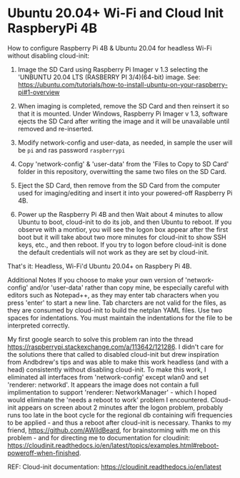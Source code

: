 # Ubuntu 20.04+ Wi-Fi and Cloud Init RaspberyPi 4B
How to configure Raspberry Pi 4B & Ubuntu 20.04 for headless Wi-Fi without disabling cloud-init:
 
1. Image the SD Card using Raspberry Pi Imager v 1.3 selecting the 'UNBUNTU 20.04 LTS (RASBERRY PI 3/4)(64-bit) image. See: https://ubuntu.com/tutorials/how-to-install-ubuntu-on-your-raspberry-pi#1-overview

2. When imaging is completed, remove the SD Card and then reinsert it so that it is mounted. Under Windows, Raspberry Pi Imager v 1.3, software ejects the SD Card after writing the image and it will be unavailable until removed and re-inserted.

3. Modify network-config and user-data, as needed, in sample the user will be `pi` and ras password `raspberrypi`

4. Copy 'network-config' & 'user-data' from the 'Files to Copy to SD Card' folder in this repository, overwitting the same two files on the SD Card.

5. Eject the SD Card, then remove from the SD Card from the computer used for imaging/editing and insert it into your powered-off Raspberry Pi 4B.

6. Power up the Raspberry Pi 4B and then Wait about 4 minutes to allow Ubuntu to boot, cloud-init to do its job, and then Ubuntu to reboot. If you observe with a montior, you will see the logon box appear after the first boot but it will take about two more minutes for cloud-init to show SSH keys, etc., and then reboot. If you try to logon before cloud-init is done the default credentials will not work as they are set by cloud-init.

That's it: Headless, Wi-Fi'd Ubuntu 20.04+ on Raspbery Pi 4B.

Additional Notes
If you choose to make your own version of 'network-config' and/or 'user-data' rather than copy mine, be especially careful with editors such as Notepad++, as they may enter tab characters when you press 'enter' to start a new line. Tab charcters are not valid for the files, as they are consumed by cloud-init to build the netplan YAML files. Use two spaces for indentations. You must maintain the indentations for the file to be interpreted correctly.

My first google search to solve this problem ran into the thread https://raspberrypi.stackexchange.com/a/113642/121286. I didn't care for the solutions there that called to disabled cloud-init but drew inspiration from Andbdrew's tips and was able to make this work headless (and with a head) consistently without disabling cloud-init. To make this work, I eliminated all interfaces from 'network-config' except wlan0 and set 'renderer: networkd'. It appears the image does not contain a full implimentation to support 'renderer: NetworkManager' - which I hoped would eliminate the 'needs a reboot to work' problem I encountered. Cloud-init appears on screen about 2 minutes after the logon problem, probably runs too late in the boot cycle for the regional db containing wifi frequencies to be applied - and thus a reboot after cloud-init is necessary. Thanks to my friend, https://github.com/AWildBeard, for brainstorming with me on this problem - and for directing me to documentation for cloudinit: https://cloudinit.readthedocs.io/en/latest/topics/examples.html#reboot-poweroff-when-finished.

REF: Cloud-init documentation: https://cloudinit.readthedocs.io/en/latest
